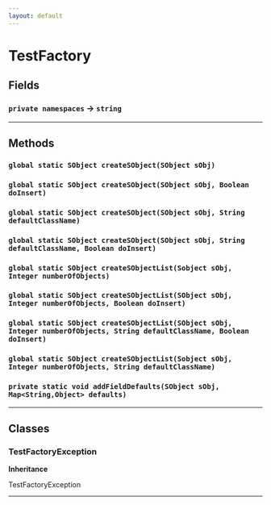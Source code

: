 ```yaml
---
layout: default
---
```

# TestFactory
## Fields

### `private namespaces` → `string`


---
## Methods
### `global static SObject createSObject(SObject sObj)`
### `global static SObject createSObject(SObject sObj, Boolean doInsert)`
### `global static SObject createSObject(SObject sObj, String defaultClassName)`
### `global static SObject createSObject(SObject sObj, String defaultClassName, Boolean doInsert)`
### `global static SObject createSObjectList(Sobject sObj, Integer numberOfObjects)`
### `global static SObject createSObjectList(SObject sObj, Integer numberOfObjects, Boolean doInsert)`
### `global static SObject createSObjectList(SObject sObj, Integer numberOfObjects, String defaultClassName, Boolean doInsert)`
### `global static SObject createSObjectList(Sobject sObj, Integer numberOfObjects, String defaultClassName)`
### `private static void addFieldDefaults(SObject sObj, Map<String,Object> defaults)`
---
## Classes
### TestFactoryException

**Inheritance**

TestFactoryException


---
